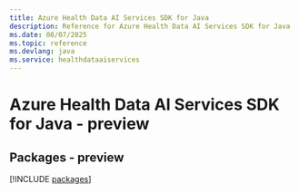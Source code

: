 ```yaml
---
title: Azure Health Data AI Services SDK for Java
description: Reference for Azure Health Data AI Services SDK for Java
ms.date: 08/07/2025
ms.topic: reference
ms.devlang: java
ms.service: healthdataaiservices
---
```

# Azure Health Data AI Services SDK for Java - preview
## Packages - preview
[!INCLUDE [packages](health-data-ai-services-index.md)]